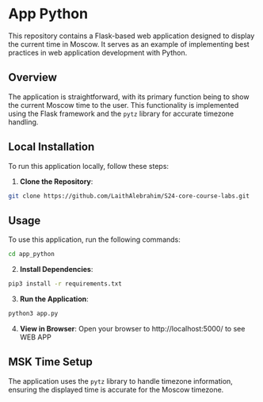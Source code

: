 # App Python

This repository contains a Flask-based web application designed to display the current time in Moscow. It serves as an example of implementing best practices in web application development with Python.

## Overview

The application is straightforward, with its primary function being to show the current Moscow time to the user. This functionality is implemented using the Flask framework and the `pytz` library for accurate timezone handling.

## Local Installation

To run this application locally, follow these steps:

1. **Clone the Repository**:
```bash
git clone https://github.com/LaithAlebrahim/S24-core-course-labs.git
```
## Usage

To use this application, run the following commands:

```bash
cd app_python
```

2. **Install Dependencies**:
```bash
pip3 install -r requirements.txt
```
3. **Run the Application**:
```bash
python3 app.py
```
4. **View in Browser**:
Open your browser to http://localhost:5000/ to see WEB APP

## MSK Time Setup

The application uses the `pytz` library to handle timezone information, ensuring the displayed time is accurate for the Moscow timezone.